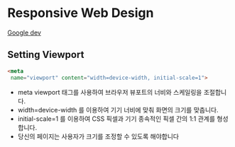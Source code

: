 # Responsive Web Design

[Google dev](https://developers.google.com/web/fundamentals/design-and-ui/responsive/?hl=ko#viewport)

## Setting Viewport

```html
<meta
 name="viewport" content="width=device-width, initial-scale=1">
```

- meta viewport 태그를 사용하여 브라우저 뷰포트의 너비와 스케일링을 조절합니다.
- width=device-width 를 이용하여 기기 너비에 맞춰 화면의 크기를 맞춥니다.
- initial-scale=1 를 이용하여 CSS 픽셀과 기기 종속적인 픽셀 간의 1:1 관계를 형성합니다.
- 당신의 페이지는 사용자가 크기를 조정할 수 있도록 해야합니다
